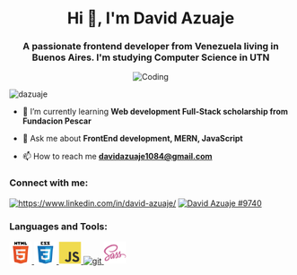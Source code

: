<h1 align="center" color="#008b8b"  class="greeting">Hi 👋, I'm David Azuaje</h1>


<h3 align="center" class="h1" >A passionate frontend developer from Venezuela living in Buenos Aires. I'm studying Computer Science in UTN</h3>

<center>
<img  alt="Coding" width="400" src="https://i.pinimg.com/originals/54/e3/7d/54e37d8074ebcde1d96c77d7b2a7f310.gif"/>
</center>

<p align="left"> <img src="https://komarev.com/ghpvc/?username=dazuaje&label=Profile%20views&color=0e75b6&style=flat" alt="dazuaje" /> </p>


- 🌱 I’m currently learning **Web development Full-Stack scholarship from Fundacion Pescar**

- 💬 Ask me about **FrontEnd development, MERN, JavaScript**

- 📫 How to reach me **davidazuaje1084@gmail.com**

<h3 align="left">Connect with me:</h3>
<p align="left">
<a href="https://linkedin.com/in/https://www.linkedin.com/in/david-azuaje/" target="blank"><img align="center" src="https://raw.githubusercontent.com/rahuldkjain/github-profile-readme-generator/master/src/images/icons/Social/linked-in-alt.svg" alt="https://www.linkedin.com/in/david-azuaje/" height="30" width="40" /></a>
<a href="https://discord.gg/David Azuaje #9740" target="blank"><img align="center" src="https://raw.githubusercontent.com/rahuldkjain/github-profile-readme-generator/master/src/images/icons/Social/discord.svg" alt="David Azuaje #9740" height="30" width="40" /></a>
</p>

<h3 align="left">Languages and Tools:</h3>

<div class="container" >
<p align="left">
  <a href="https://www.w3.org/html/" target="_blank" rel="noreferrer"> <img src="https://raw.githubusercontent.com/devicons/devicon/master/icons/html5/html5-original-wordmark.svg" alt="html5" width="40" height="40"/> </a> 
  <a href="https://www.w3schools.com/css/" target="_blank" rel="noreferrer"> <img src="https://raw.githubusercontent.com/devicons/devicon/master/icons/css3/css3-original-wordmark.svg" alt="css3" width="40" height="40"/> </a>
  <a href="https://developer.mozilla.org/en-US/docs/Web/JavaScript" target="_blank" rel="noreferrer"> <img src="https://raw.githubusercontent.com/devicons/devicon/master/icons/javascript/javascript-original.svg" alt="javascript" width="40" height="40"/> </a> 
  <a href="https://git-scm.com/" target="_blank" rel="noreferrer"> <img src="https://www.vectorlogo.zone/logos/git-scm/git-scm-icon.svg" alt="git" width="40" height="40"/> </a>   <a href="https://sass-lang.com" target="_blank" rel="noreferrer"> <img src="https://raw.githubusercontent.com/devicons/devicon/master/icons/sass/sass-original.svg" alt="sass" width="40" height="40"/> </a> </p>
</div>
